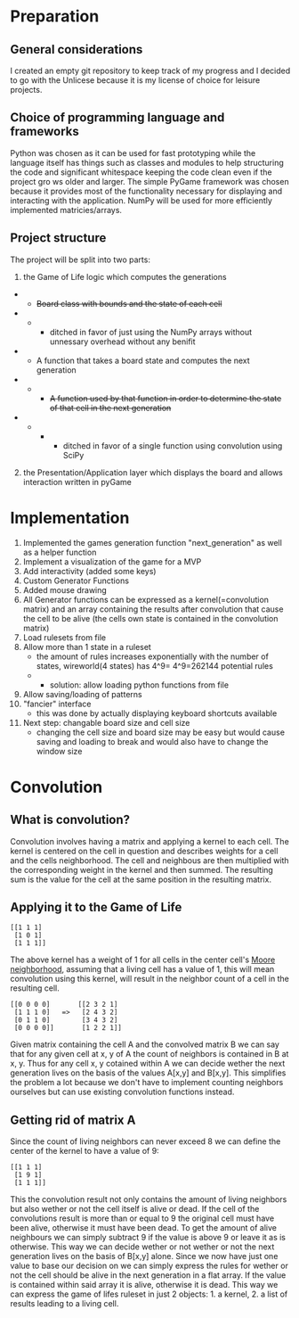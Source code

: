 # Preparation

## General considerations

I created an empty git repository to keep track of my progress
and I decided to go with the Unlicese because it is my license
of choice for leisure projects.

## Choice of programming language and frameworks

Python was chosen as it can be used for fast prototyping while 
the language itself has things such as classes and modules to
help structuring the code and significant whitespace keeping the
code clean even if the project gro ws older and larger. The
simple PyGame framework was chosen because it provides most of
the functionality necessary for displaying and interacting with
the application. NumPy will be used for more efficiently
implemented matricies/arrays.

## Project structure

The project will be split into two parts:
1. the Game of Life logic which computes the generations
* * <del>Board class with bounds and the state of each cell</del>
* * *  ditched in favor of just using the NumPy arrays without unnessary overhead without any benifit
* * A function that takes a board state and computes the next generation
* * *  <del>A function used by that function in order to determine the state of that cell in the next generation</del>
* * * * ditched in favor of a single function using convolution using SciPy
2. the Presentation/Application layer which displays the board and allows interaction written in pyGame

# Implementation
1. Implemented the games generation function "next_generation" as well as a helper function
2. Implement a visualization of the game for a MVP
3. Add interactivity (added some keys)
4. Custom Generator Functions
6. Added mouse drawing
5. All Generator functions can be expressed as a kernel(=convolution matrix) and an array containing the results after convolution that cause the cell to be alive (the cells own state is contained in the convolution matrix)
6. Load rulesets from file
7. Allow more than 1 state in a ruleset
    * the amount of rules increases exponentially with the number of states, wireworld(4 states) has 4^9= 4^9=262144 potential rules
    * * solution: allow loading python functions from file
8. Allow saving/loading of patterns
9. "fancier" interface
    * this was done by actually displaying keyboard shortcuts available
10. Next step: changable board size and cell size
    * changing the cell size and board size may be easy but would cause saving and loading to break and would also have to change the window size

# Convolution

## What is convolution?

Convolution involves having a matrix and applying a kernel to each cell. The kernel is centered on the cell in question and describes weights for a cell and the cells neighborhood. The cell and neighbous are then multiplied with the corresponding weight in the kernel and then summed. The resulting sum is the value for the cell at the same position in the resulting matrix.

## Applying it to the Game of Life

```
[[1 1 1]
 [1 0 1]
 [1 1 1]]
```

The above kernel has a weight of 1 for all cells in the center cell's [Moore neighborhood](https://en.wikipedia.org/wiki/Moore_neighborhood), assuming that a living cell has a value of 1, this will mean convolution using this kernel, will result in the neighbor count of a cell in the resulting cell.

```
[[0 0 0 0]       [[2 3 2 1] 
 [1 1 1 0]   =>   [2 4 3 2] 
 [0 1 1 0]        [3 4 3 2] 
 [0 0 0 0]]       [1 2 2 1]]
```

Given matrix containing the cell A and the convolved matrix B we can say that for any given cell at x, y of A the count of neighbors is contained in B at x, y. Thus for any cell x, y cotained within A we can decide wether the next generation lives on the basis of the values A[x,y] and B[x,y].
This simplifies the problem a lot because we don't have to implement counting neighbors ourselves but can use existing convolution functions instead.

## Getting rid of matrix A

Since the count of living neighbors can never exceed 8 we can define the center of the kernel to have a value of 9:

```
[[1 1 1]
 [1 9 1]
 [1 1 1]]
```

This the convolution result not only contains the amount of living neighbors but also wether or not the cell itself is alive or dead. If the cell of the convolutions result is more than or equal to 9 the original cell must have been alive, otherwise it must have been dead. To get the amount of alive neighbours we can simply subtract 9 if the value is above 9 or leave it as is otherwise.
This way we can decide wether or not wether or not the next generation lives on the basis of B[x,y] alone. Since we now have just one value to base our decision on we can simply express the rules for wether or not the cell should be alive in the next generation in a flat array. If the value is contained within said array it is alive, otherwise it is dead. This way we can express the game of lifes ruleset in just 2 objects: 1. a kernel, 2. a list of results leading to a living cell.
